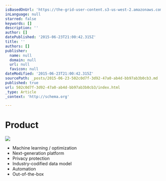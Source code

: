 ```yaml
---
isBasedOnUrl: 'https://the-grid-user-content.s3-us-west-2.amazonaws.com/e8262aaa-fecd-4a36-8660-925f3a107c6a.jpg'
inLanguage: null
starred: false
keywords: []
description: ''
author: []
datePublished: '2015-06-23T21:00:42.315Z'
title: ''
authors: []
publisher:
  name: null
  domain: null
  url: null
  favicon: null
dateModified: '2015-06-23T21:00:42.315Z'
sourcePath: _posts/2015-06-23-502c0d7f-3d92-47a0-ab4d-bb97ab3b0cb3.md
published: true
url: 502c0d7f-3d92-47a0-ab4d-bb97ab3b0cb3/index.html
_type: Article
_context: 'http://schema.org'

---
```

# Product
![](https://the-grid-user-content.s3-us-west-2.amazonaws.com/e8262aaa-fecd-4a36-8660-925f3a107c6a.jpg)

* Machine learning / optimization
* Next-generation platform
* Privacy protection
* Industry-codified data model
* Automation
* Out-of-the-box
